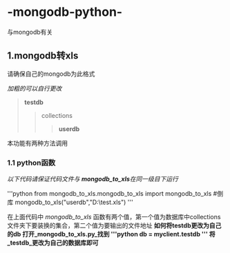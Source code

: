 # -mongodb-python-
与mongodb有关

## 1.mongodb转xls

请确保自己的mongodb为此格式

_加粗的可以自行更改_

>**testdb**
>>collections
>>>**userdb**

本功能有两种方法调用

### 1.1 python函数

_以下代码请保证代码文件与 **mongodb_to_xls**在同一级目下运行_

'''python
  from mongodb_to_xls.mongodb_to_xls import mongodb_to_xls
  #倒库
  mongodb_to_xls("userdb","D:\\test.xls")
'''

在上面代码中 *mongodb_to_xls* 函数有两个值，第一个值为数据库中collections文件夹下要装换的集合，第二个值为要输出的文件地址
**如何将testdb更改为自己的db 打开_mongodb_to_xls.py_找到
'''python
  db = myclient.testdb
'''
将_testdb_更改为自己的数据库即可**


